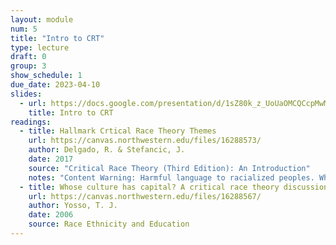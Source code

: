 ```yaml
---
layout: module
num: 5
title: "Intro to CRT"
type: lecture
draft: 0
group: 3
show_schedule: 1
due_date: 2023-04-10
slides:
  - url: https://docs.google.com/presentation/d/1sZ80k_z_UoUaOMCQCcpMwMej6zAcEPnqMoMXafbNwxk/edit?usp=sharing
    title: Intro to CRT
readings:
  - title: Hallmark Crtical Race Theory Themes
    url: https://canvas.northwestern.edu/files/16288573/
    author: Delgado, R. & Stefancic, J.
    date: 2017
    source: "Critical Race Theory (Third Edition): An Introduction"
    notes: "Content Warning: Harmful language to racialized peoples. When discussing ideas and topics from this reading, please do not use race or ethnicity as a noun, it is an adjective. And <a href='https://www.thecanadianencyclopedia.ca/en/article/eskimo'>do not use the word 'Esk*m*' to refer to Inuit Peoples</a>. As you read through this chapter, consider what are some of the unintended (or perhaps unanticipated) consequences of having this kind of harmful language in a book about race." 
  - title: Whose culture has capital? A critical race theory discussion of community cultural wealth
    url: https://canvas.northwestern.edu/files/16288567/
    author: Yosso, T. J. 
    date: 2006
    source: Race Ethnicity and Education
---
```


